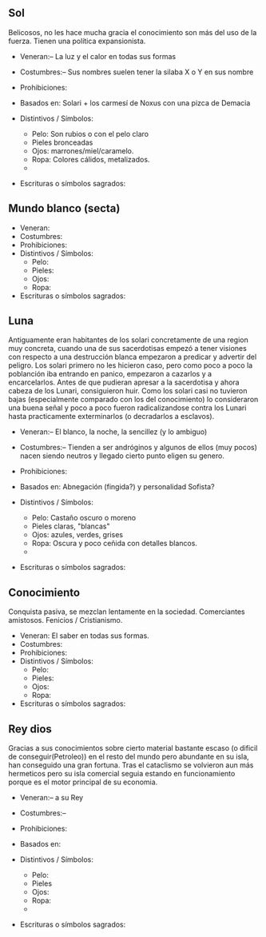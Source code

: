 ## Sol

Belicosos, no les hace mucha gracia el conocimiento son más del uso de la fuerza. Tienen una política expansionista.

- Veneran:–     La luz y el calor en todas sus formas
- Costumbres:– Sus nombres suelen tener la silaba X o Y en sus nombre
- Prohibiciones:
- Basados en: Solari + los carmesí de Noxus con una pizca de Demacia
- Distintivos / Símbolos:

  - Pelo: Son rubios o con el pelo claro
  - Pieles bronceadas
  - Ojos: marrones/miel/caramelo.
  - Ropa: Colores cálidos, metalizados.
  -
- Escrituras o símbolos sagrados:

## Mundo blanco (secta)

- Veneran:
- Costumbres:
- Prohibiciones:
- Distintivos / Símbolos:
  - Pelo:
  - Pieles:
  - Ojos:
  - Ropa:
- Escrituras o símbolos sagrados:

## Luna

Antiguamente eran habitantes de los solari concretamente de una region muy concreta, cuando una de sus sacerdotisas empezó a tener visiones con respecto a una destrucción blanca empezaron a predicar y advertir del peligro. Los solari primero no les hicieron caso, pero como poco a poco la poblanción iba entrando en panico, empezaron a cazarlos y a encarcelarlos. Antes de que pudieran apresar a la sacerdotisa y ahora cabeza de los Lunari, consiguieron huir. Como los solari casi no tuvieron bajas (especialmente comparado con los del conocimiento) lo consideraron una buena señal y poco a poco fueron radicalizandose contra los Lunari hasta practicamente exterminarlos (o decradarlos a esclavos).

- Veneran:– El blanco, la noche, la sencillez (y lo ambiguo)
- Costumbres:– Tienden a ser andróginos y algunos de ellos (muy pocos) nacen siendo neutros y llegado cierto punto eligen su genero.
- Prohibiciones:
- Basados en: Abnegación (fingida?) y personalidad Sofista?
- Distintivos / Símbolos:

  - Pelo: Castaño oscuro o moreno
  - Pieles claras, "blancas"
  - Ojos: azules, verdes, grises
  - Ropa: Oscura y poco ceñida con detalles blancos.
  -
- Escrituras o símbolos sagrados:

## Conocimiento

Conquista pasiva, se mezclan lentamente en la sociedad. Comerciantes amistosos. Fenicios / Cristianismo.

- Veneran: El saber en todas sus formas.
- Costumbres:
- Prohibiciones:
- Distintivos / Símbolos:
  - Pelo:
  - Pieles:
  - Ojos:
  - Ropa:
- Escrituras o símbolos sagrados:

## Rey dios

Gracias a sus conocimientos sobre cierto material bastante escaso (o dificil de conseguir(Petroleo)) en el resto del mundo pero abundante en su isla, han conseguido una gran fortuna. Tras el cataclismo se volvieron aun más hermeticos pero su isla comercial seguia estando en funcionamiento porque es el motor principal de su economia.



- Veneran:– a su Rey
- Costumbres:–
- Prohibiciones:
- Basados en:
- Distintivos / Símbolos:

  - Pelo:
  - Pieles
  - Ojos:
  - Ropa:
  -
- Escrituras o símbolos sagrados:


